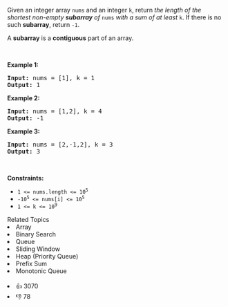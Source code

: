 <p>Given an integer array <code>nums</code> and an integer <code>k</code>, return <em>the length of the shortest non-empty <strong>subarray</strong> of </em><code>nums</code><em> with a sum of at least </em><code>k</code>. If there is no such <strong>subarray</strong>, return <code>-1</code>.</p>

<p>A <strong>subarray</strong> is a <strong>contiguous</strong> part of an array.</p>

<p>&nbsp;</p>
<p><strong>Example 1:</strong></p>
<pre><strong>Input:</strong> nums = [1], k = 1
<strong>Output:</strong> 1
</pre><p><strong>Example 2:</strong></p>
<pre><strong>Input:</strong> nums = [1,2], k = 4
<strong>Output:</strong> -1
</pre><p><strong>Example 3:</strong></p>
<pre><strong>Input:</strong> nums = [2,-1,2], k = 3
<strong>Output:</strong> 3
</pre>
<p>&nbsp;</p>
<p><strong>Constraints:</strong></p>

<ul>
	<li><code>1 &lt;= nums.length &lt;= 10<sup>5</sup></code></li>
	<li><code>-10<sup>5</sup> &lt;= nums[i] &lt;= 10<sup>5</sup></code></li>
	<li><code>1 &lt;= k &lt;= 10<sup>9</sup></code></li>
</ul>
<div><div>Related Topics</div><div><li>Array</li><li>Binary Search</li><li>Queue</li><li>Sliding Window</li><li>Heap (Priority Queue)</li><li>Prefix Sum</li><li>Monotonic Queue</li></div></div><br><div><li>👍 3070</li><li>👎 78</li></div>